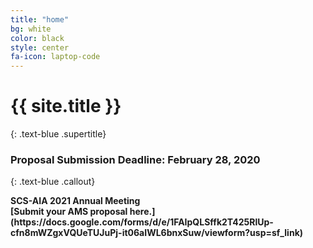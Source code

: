 ```yaml
---
title: "home"
bg: white
color: black
style: center
fa-icon: laptop-code
---
```


# {{ site.title }}
{: .text-blue .supertitle}
### Proposal Submission Deadline: February 28, 2020
{: .text-blue .callout}

<span>
  <i class="fa fa-circle fa-stack-2x text-white"></i>
  <i class="fa fa-laptop-code fa-stack-1x text-blue"></i>
</span>

<p><b>SCS-AIA 2021 Annual Meeting</b><br/>
	<b>[Submit your AMS proposal here.](https://docs.google.com/forms/d/e/1FAIpQLSffk2T425RlUp-cfn8mWZgxVQUeTUJuPj-it06aIWL6bnxSuw/viewform?usp=sf_link)</b><br/>
